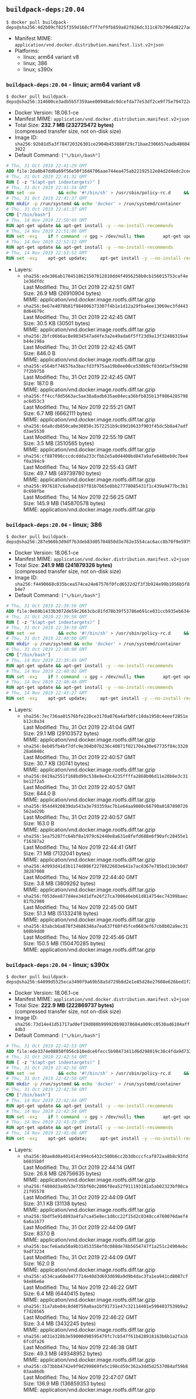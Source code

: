 ## `buildpack-deps:20.04`

```console
$ docker pull buildpack-deps@sha256:4d2b09cf825f359d168cf7f7ef9fb859a82f826dc311c87b7964d8227ad5362a
```

-	Manifest MIME: `application/vnd.docker.distribution.manifest.list.v2+json`
-	Platforms:
	-	linux; arm64 variant v8
	-	linux; 386
	-	linux; s390x

### `buildpack-deps:20.04` - linux; arm64 variant v8

```console
$ docker pull buildpack-deps@sha256:314600ce3adb5b5f359aee00948adc9dcefda77e53df2ce9f75e794722dcfc44
```

-	Docker Version: 18.06.1-ce
-	Manifest MIME: `application/vnd.docker.distribution.manifest.v2+json`
-	Total Size: **232.7 MB (232725472 bytes)**  
	(compressed transfer size, not on-disk size)
-	Image ID: `sha256:92b81d5a3f784720326301ce2904b453888f29c71bae2306657eadb486043922`
-	Default Command: `["\/bin\/bash"]`

```dockerfile
# Thu, 31 Oct 2019 22:41:29 GMT
ADD file:2da0b47dd0a69f56e50f16d4706aae744ea475ab22192512e84d2d4edc2cec2b in / 
# Thu, 31 Oct 2019 22:41:32 GMT
RUN [ -z "$(apt-get indextargets)" ]
# Thu, 31 Oct 2019 22:41:34 GMT
RUN set -xe 		&& echo '#!/bin/sh' > /usr/sbin/policy-rc.d 	&& echo 'exit 101' >> /usr/sbin/policy-rc.d 	&& chmod +x /usr/sbin/policy-rc.d 		&& dpkg-divert --local --rename --add /sbin/initctl 	&& cp -a /usr/sbin/policy-rc.d /sbin/initctl 	&& sed -i 's/^exit.*/exit 0/' /sbin/initctl 		&& echo 'force-unsafe-io' > /etc/dpkg/dpkg.cfg.d/docker-apt-speedup 		&& echo 'DPkg::Post-Invoke { "rm -f /var/cache/apt/archives/*.deb /var/cache/apt/archives/partial/*.deb /var/cache/apt/*.bin || true"; };' > /etc/apt/apt.conf.d/docker-clean 	&& echo 'APT::Update::Post-Invoke { "rm -f /var/cache/apt/archives/*.deb /var/cache/apt/archives/partial/*.deb /var/cache/apt/*.bin || true"; };' >> /etc/apt/apt.conf.d/docker-clean 	&& echo 'Dir::Cache::pkgcache ""; Dir::Cache::srcpkgcache "";' >> /etc/apt/apt.conf.d/docker-clean 		&& echo 'Acquire::Languages "none";' > /etc/apt/apt.conf.d/docker-no-languages 		&& echo 'Acquire::GzipIndexes "true"; Acquire::CompressionTypes::Order:: "gz";' > /etc/apt/apt.conf.d/docker-gzip-indexes 		&& echo 'Apt::AutoRemove::SuggestsImportant "false";' > /etc/apt/apt.conf.d/docker-autoremove-suggests
# Thu, 31 Oct 2019 22:41:37 GMT
RUN mkdir -p /run/systemd && echo 'docker' > /run/systemd/container
# Thu, 31 Oct 2019 22:41:37 GMT
CMD ["/bin/bash"]
# Thu, 14 Nov 2019 22:50:49 GMT
RUN apt-get update && apt-get install -y --no-install-recommends 		ca-certificates 		curl 		netbase 		wget 	&& rm -rf /var/lib/apt/lists/*
# Thu, 14 Nov 2019 22:51:06 GMT
RUN set -ex; 	if ! command -v gpg > /dev/null; then 		apt-get update; 		apt-get install -y --no-install-recommends 			gnupg 			dirmngr 		; 		rm -rf /var/lib/apt/lists/*; 	fi
# Thu, 14 Nov 2019 22:52:12 GMT
RUN apt-get update && apt-get install -y --no-install-recommends 		bzr 		git 		mercurial 		openssh-client 		subversion 				procps 	&& rm -rf /var/lib/apt/lists/*
# Thu, 14 Nov 2019 22:53:52 GMT
RUN set -ex; 	apt-get update; 	apt-get install -y --no-install-recommends 		autoconf 		automake 		bzip2 		dpkg-dev 		file 		g++ 		gcc 		imagemagick 		libbz2-dev 		libc6-dev 		libcurl4-openssl-dev 		libdb-dev 		libevent-dev 		libffi-dev 		libgdbm-dev 		libglib2.0-dev 		libgmp-dev 		libjpeg-dev 		libkrb5-dev 		liblzma-dev 		libmagickcore-dev 		libmagickwand-dev 		libmaxminddb-dev 		libncurses5-dev 		libncursesw5-dev 		libpng-dev 		libpq-dev 		libreadline-dev 		libsqlite3-dev 		libssl-dev 		libtool 		libwebp-dev 		libxml2-dev 		libxslt-dev 		libyaml-dev 		make 		patch 		unzip 		xz-utils 		zlib1g-dev 				$( 			if apt-cache show 'default-libmysqlclient-dev' 2>/dev/null | grep -q '^Version:'; then 				echo 'default-libmysqlclient-dev'; 			else 				echo 'libmysqlclient-dev'; 			fi 		) 	; 	rm -rf /var/lib/apt/lists/*
```

-	Layers:
	-	`sha256:ede306ab1704518621507012810dd4f4956258b0cb156015753caf4e1e36dfdc`  
		Last Modified: Thu, 31 Oct 2019 22:42:51 GMT  
		Size: 26.9 MB (26910904 bytes)  
		MIME: application/vnd.docker.image.rootfs.diff.tar.gzip
	-	`sha256:0e67e4078b81f984006373307f4b1e1d12a29fba4ee13069ec3fd4438d64679c`  
		Last Modified: Thu, 31 Oct 2019 22:42:45 GMT  
		Size: 30.5 KB (30501 bytes)  
		MIME: application/vnd.docker.image.rootfs.diff.tar.gzip
	-	`sha256:2bfc06b6ac8e9034547ad4fe3a2e49ada6f5ff23d9a13f32486319a4b44e198a`  
		Last Modified: Thu, 31 Oct 2019 22:42:45 GMT  
		Size: 846.0 B  
		MIME: application/vnd.docker.image.rootfs.diff.tar.gzip
	-	`sha256:e564bf746576a3bacfd3f975aa19b0ee00ce530b9cf03dd1ef59e2987f2b9758`  
		Last Modified: Thu, 31 Oct 2019 22:42:45 GMT  
		Size: 187.0 B  
		MIME: application/vnd.docker.image.rootfs.diff.tar.gzip
	-	`sha256:ff4ccf8d5663ac5ae38a8adb635ae04eca36bfb835b13f9864285798ac6d53c3`  
		Last Modified: Thu, 14 Nov 2019 22:55:21 GMT  
		Size: 6.7 MB (6662111 bytes)  
		MIME: application/vnd.docker.image.rootfs.diff.tar.gzip
	-	`sha256:6da8cdb850ca0e30850c3572251b9c89d10633f903f45dc5b8a47adfd3ae5530`  
		Last Modified: Thu, 14 Nov 2019 22:55:19 GMT  
		Size: 3.5 MB (3510565 bytes)  
		MIME: application/vnd.docker.image.rootfs.diff.tar.gzip
	-	`sha256:cf887098cccdcddda233cfbb2e5a0d4408bd847a9afe640beb0c7be4f0a394c9`  
		Last Modified: Thu, 14 Nov 2019 22:55:43 GMT  
		Size: 49.7 MB (49739780 bytes)  
		MIME: application/vnd.docker.image.rootfs.diff.tar.gzip
	-	`sha256:9976187c6a9abd197f81b7b65e8bb27778085431f1c439a9477bc3b10c698fbe`  
		Last Modified: Thu, 14 Nov 2019 22:56:25 GMT  
		Size: 145.9 MB (145870578 bytes)  
		MIME: application/vnd.docker.image.rootfs.diff.tar.gzip

### `buildpack-deps:20.04` - linux; 386

```console
$ docker pull buildpack-deps@sha256:287e960b3d9df7b3deb83d05704850d3e762e3554cac6acc8b70f9e597904458
```

-	Docker Version: 18.06.1-ce
-	Manifest MIME: `application/vnd.docker.distribution.manifest.v2+json`
-	Total Size: **241.9 MB (241879326 bytes)**  
	(compressed transfer size, not on-disk size)
-	Image ID: `sha256:f4490668c035bcea574ce24e67576f0fcd6532d2f3f3b924e99b1956b5f8b4e7`
-	Default Command: `["\/bin\/bash"]`

```dockerfile
# Thu, 31 Oct 2019 22:39:56 GMT
ADD file:0e69b1433b3072de59c2663cbc81fd78b39f53786e691ce031ccb935eb634426 in / 
# Thu, 31 Oct 2019 22:39:58 GMT
RUN [ -z "$(apt-get indextargets)" ]
# Thu, 31 Oct 2019 22:39:59 GMT
RUN set -xe 		&& echo '#!/bin/sh' > /usr/sbin/policy-rc.d 	&& echo 'exit 101' >> /usr/sbin/policy-rc.d 	&& chmod +x /usr/sbin/policy-rc.d 		&& dpkg-divert --local --rename --add /sbin/initctl 	&& cp -a /usr/sbin/policy-rc.d /sbin/initctl 	&& sed -i 's/^exit.*/exit 0/' /sbin/initctl 		&& echo 'force-unsafe-io' > /etc/dpkg/dpkg.cfg.d/docker-apt-speedup 		&& echo 'DPkg::Post-Invoke { "rm -f /var/cache/apt/archives/*.deb /var/cache/apt/archives/partial/*.deb /var/cache/apt/*.bin || true"; };' > /etc/apt/apt.conf.d/docker-clean 	&& echo 'APT::Update::Post-Invoke { "rm -f /var/cache/apt/archives/*.deb /var/cache/apt/archives/partial/*.deb /var/cache/apt/*.bin || true"; };' >> /etc/apt/apt.conf.d/docker-clean 	&& echo 'Dir::Cache::pkgcache ""; Dir::Cache::srcpkgcache "";' >> /etc/apt/apt.conf.d/docker-clean 		&& echo 'Acquire::Languages "none";' > /etc/apt/apt.conf.d/docker-no-languages 		&& echo 'Acquire::GzipIndexes "true"; Acquire::CompressionTypes::Order:: "gz";' > /etc/apt/apt.conf.d/docker-gzip-indexes 		&& echo 'Apt::AutoRemove::SuggestsImportant "false";' > /etc/apt/apt.conf.d/docker-autoremove-suggests
# Thu, 31 Oct 2019 22:40:00 GMT
RUN mkdir -p /run/systemd && echo 'docker' > /run/systemd/container
# Thu, 31 Oct 2019 22:40:00 GMT
CMD ["/bin/bash"]
# Thu, 14 Nov 2019 22:39:49 GMT
RUN apt-get update && apt-get install -y --no-install-recommends 		ca-certificates 		curl 		netbase 		wget 	&& rm -rf /var/lib/apt/lists/*
# Thu, 14 Nov 2019 22:40:02 GMT
RUN set -ex; 	if ! command -v gpg > /dev/null; then 		apt-get update; 		apt-get install -y --no-install-recommends 			gnupg 			dirmngr 		; 		rm -rf /var/lib/apt/lists/*; 	fi
# Thu, 14 Nov 2019 22:40:48 GMT
RUN apt-get update && apt-get install -y --no-install-recommends 		bzr 		git 		mercurial 		openssh-client 		subversion 				procps 	&& rm -rf /var/lib/apt/lists/*
# Thu, 14 Nov 2019 22:43:27 GMT
RUN set -ex; 	apt-get update; 	apt-get install -y --no-install-recommends 		autoconf 		automake 		bzip2 		dpkg-dev 		file 		g++ 		gcc 		imagemagick 		libbz2-dev 		libc6-dev 		libcurl4-openssl-dev 		libdb-dev 		libevent-dev 		libffi-dev 		libgdbm-dev 		libglib2.0-dev 		libgmp-dev 		libjpeg-dev 		libkrb5-dev 		liblzma-dev 		libmagickcore-dev 		libmagickwand-dev 		libmaxminddb-dev 		libncurses5-dev 		libncursesw5-dev 		libpng-dev 		libpq-dev 		libreadline-dev 		libsqlite3-dev 		libssl-dev 		libtool 		libwebp-dev 		libxml2-dev 		libxslt-dev 		libyaml-dev 		make 		patch 		unzip 		xz-utils 		zlib1g-dev 				$( 			if apt-cache show 'default-libmysqlclient-dev' 2>/dev/null | grep -q '^Version:'; then 				echo 'default-libmysqlclient-dev'; 			else 				echo 'libmysqlclient-dev'; 			fi 		) 	; 	rm -rf /var/lib/apt/lists/*
```

-	Layers:
	-	`sha256:7ec736aa01576bfe220ce3170a076a4afb0fc18da1958c4eeef2851eb12c0a34`  
		Last Modified: Thu, 31 Oct 2019 22:41:04 GMT  
		Size: 29.1 MB (29103572 bytes)  
		MIME: application/vnd.docker.image.rootfs.diff.tar.gzip
	-	`sha256:8eb05fb4bf7dfc9e304b07b236c40871f021704a30e67735f84c332028a6040c`  
		Last Modified: Thu, 31 Oct 2019 22:40:57 GMT  
		Size: 30.7 KB (30741 bytes)  
		MIME: application/vnd.docker.image.rootfs.diff.tar.gzip
	-	`sha256:0419a2551f168bd99c538e8e43c4235ffffa2868b06d11e20b6e3c31be12f2a5`  
		Last Modified: Thu, 31 Oct 2019 22:40:57 GMT  
		Size: 844.0 B  
		MIME: application/vnd.docker.image.rootfs.diff.tar.gzip
	-	`sha256:954d4920839da543a3e793359ac7b1e64aa9800c66790a0187890726562ad29b`  
		Last Modified: Thu, 31 Oct 2019 22:40:57 GMT  
		Size: 163.0 B  
		MIME: application/vnd.docker.image.rootfs.diff.tar.gzip
	-	`sha256:1ea75287fc64bf8a1979c62440e8a631e8fefd688e6f90afc28455e1f16387a2`  
		Last Modified: Thu, 14 Nov 2019 22:44:41 GMT  
		Size: 7.1 MB (7132041 bytes)  
		MIME: application/vnd.docker.image.rootfs.diff.tar.gzip
	-	`sha256:4d993d41d3b1174d086f2278022603e641e7ac8367e785bd110cb0d738287008`  
		Last Modified: Thu, 14 Nov 2019 22:44:40 GMT  
		Size: 3.8 MB (3809262 bytes)  
		MIME: application/vnd.docker.image.rootfs.diff.tar.gzip
	-	`sha256:f053dee877d4ee34d1dfe26f27ca700646eb61d814754ec74399baec81fb2980`  
		Last Modified: Thu, 14 Nov 2019 22:45:00 GMT  
		Size: 51.3 MB (51332418 bytes)  
		MIME: application/vnd.docker.image.rootfs.diff.tar.gzip
	-	`sha256:83abcb6a878f34b86346a7ea637f60f45fce0603ef67cb0b02a9ec31b08b9dd0`  
		Last Modified: Thu, 14 Nov 2019 22:45:46 GMT  
		Size: 150.5 MB (150470285 bytes)  
		MIME: application/vnd.docker.image.rootfs.diff.tar.gzip

### `buildpack-deps:20.04` - linux; s390x

```console
$ docker pull buildpack-deps@sha256:64099d5525eca3490f9a69b58a5d729b8d2e1e85d28e27608e626bed1f25cc3d
```

-	Docker Version: 18.06.1-ce
-	Manifest MIME: `application/vnd.docker.distribution.manifest.v2+json`
-	Total Size: **222.9 MB (222869737 bytes)**  
	(compressed transfer size, not on-disk size)
-	Image ID: `sha256:73d14e41d51717ad0ef19d080b999920b98378684a909cc0530ad6104aff4db3`
-	Default Command: `["\/bin\/bash"]`

```dockerfile
# Thu, 31 Oct 2019 22:42:53 GMT
ADD file:ede3374e08850f056cb10edce6fecc5b98473411d6d298019c38c4fda9d73226 in / 
# Thu, 31 Oct 2019 22:42:54 GMT
RUN [ -z "$(apt-get indextargets)" ]
# Thu, 31 Oct 2019 22:42:56 GMT
RUN set -xe 		&& echo '#!/bin/sh' > /usr/sbin/policy-rc.d 	&& echo 'exit 101' >> /usr/sbin/policy-rc.d 	&& chmod +x /usr/sbin/policy-rc.d 		&& dpkg-divert --local --rename --add /sbin/initctl 	&& cp -a /usr/sbin/policy-rc.d /sbin/initctl 	&& sed -i 's/^exit.*/exit 0/' /sbin/initctl 		&& echo 'force-unsafe-io' > /etc/dpkg/dpkg.cfg.d/docker-apt-speedup 		&& echo 'DPkg::Post-Invoke { "rm -f /var/cache/apt/archives/*.deb /var/cache/apt/archives/partial/*.deb /var/cache/apt/*.bin || true"; };' > /etc/apt/apt.conf.d/docker-clean 	&& echo 'APT::Update::Post-Invoke { "rm -f /var/cache/apt/archives/*.deb /var/cache/apt/archives/partial/*.deb /var/cache/apt/*.bin || true"; };' >> /etc/apt/apt.conf.d/docker-clean 	&& echo 'Dir::Cache::pkgcache ""; Dir::Cache::srcpkgcache "";' >> /etc/apt/apt.conf.d/docker-clean 		&& echo 'Acquire::Languages "none";' > /etc/apt/apt.conf.d/docker-no-languages 		&& echo 'Acquire::GzipIndexes "true"; Acquire::CompressionTypes::Order:: "gz";' > /etc/apt/apt.conf.d/docker-gzip-indexes 		&& echo 'Apt::AutoRemove::SuggestsImportant "false";' > /etc/apt/apt.conf.d/docker-autoremove-suggests
# Thu, 31 Oct 2019 22:42:58 GMT
RUN mkdir -p /run/systemd && echo 'docker' > /run/systemd/container
# Thu, 31 Oct 2019 22:42:58 GMT
CMD ["/bin/bash"]
# Thu, 14 Nov 2019 22:42:44 GMT
RUN apt-get update && apt-get install -y --no-install-recommends 		ca-certificates 		curl 		netbase 		wget 	&& rm -rf /var/lib/apt/lists/*
# Thu, 14 Nov 2019 22:42:54 GMT
RUN set -ex; 	if ! command -v gpg > /dev/null; then 		apt-get update; 		apt-get install -y --no-install-recommends 			gnupg 			dirmngr 		; 		rm -rf /var/lib/apt/lists/*; 	fi
# Thu, 14 Nov 2019 22:43:29 GMT
RUN apt-get update && apt-get install -y --no-install-recommends 		bzr 		git 		mercurial 		openssh-client 		subversion 				procps 	&& rm -rf /var/lib/apt/lists/*
# Thu, 14 Nov 2019 22:45:08 GMT
RUN set -ex; 	apt-get update; 	apt-get install -y --no-install-recommends 		autoconf 		automake 		bzip2 		dpkg-dev 		file 		g++ 		gcc 		imagemagick 		libbz2-dev 		libc6-dev 		libcurl4-openssl-dev 		libdb-dev 		libevent-dev 		libffi-dev 		libgdbm-dev 		libglib2.0-dev 		libgmp-dev 		libjpeg-dev 		libkrb5-dev 		liblzma-dev 		libmagickcore-dev 		libmagickwand-dev 		libmaxminddb-dev 		libncurses5-dev 		libncursesw5-dev 		libpng-dev 		libpq-dev 		libreadline-dev 		libsqlite3-dev 		libssl-dev 		libtool 		libwebp-dev 		libxml2-dev 		libxslt-dev 		libyaml-dev 		make 		patch 		unzip 		xz-utils 		zlib1g-dev 				$( 			if apt-cache show 'default-libmysqlclient-dev' 2>/dev/null | grep -q '^Version:'; then 				echo 'default-libmysqlclient-dev'; 			else 				echo 'libmysqlclient-dev'; 			fi 		) 	; 	rm -rf /var/lib/apt/lists/*
```

-	Layers:
	-	`sha256:80ae8d0a401414c994c6432c580b6cc2b3dbcccfcaf872aa8b8c93fdb6035b0f`  
		Last Modified: Thu, 31 Oct 2019 22:44:14 GMT  
		Size: 26.8 MB (26756635 bytes)  
		MIME: application/vnd.docker.image.rootfs.diff.tar.gzip
	-	`sha256:f480dd3a4b53e735bf60c2806f8ea52f911193181a5ab02323bf08ca21f95578`  
		Last Modified: Thu, 31 Oct 2019 22:44:09 GMT  
		Size: 31.1 KB (31138 bytes)  
		MIME: application/vnd.docker.image.rootfs.diff.tar.gzip
	-	`sha256:5bdf5e91d893a4fa7ca45e8ec1d8cc22f15d2c0340cc4760076daef46a6a1677`  
		Last Modified: Thu, 31 Oct 2019 22:44:09 GMT  
		Size: 837.0 B  
		MIME: application/vnd.docker.image.rootfs.diff.tar.gzip
	-	`sha256:bacfe6ada50a9b31453358ef0c088de78b5654747f1a251c24904ebc9adf3234`  
		Last Modified: Thu, 31 Oct 2019 22:44:09 GMT  
		Size: 162.0 B  
		MIME: application/vnd.docker.image.rootfs.diff.tar.gzip
	-	`sha256:a534caa60e8477714e40d3d693d698a9d9b4dac3fa1ea941cd8087cf94e86e6e`  
		Last Modified: Thu, 14 Nov 2019 22:46:22 GMT  
		Size: 6.4 MB (6440415 bytes)  
		MIME: application/vnd.docker.image.rootfs.diff.tar.gzip
	-	`sha256:31a7abe84c8d40759a0aa1bf91731e47c32114401e5904037539b9a2f7d20565`  
		Last Modified: Thu, 14 Nov 2019 22:46:22 GMT  
		Size: 3.4 MB (3432245 bytes)  
		MIME: application/vnd.docker.image.rootfs.diff.tar.gzip
	-	`sha256:a031e328b3e59000d98595479fc7cb547f61b428918163b6b1a2fa166fcdfa26`  
		Last Modified: Thu, 14 Nov 2019 22:46:38 GMT  
		Size: 49.3 MB (49348952 bytes)  
		MIME: application/vnd.docker.image.rootfs.diff.tar.gzip
	-	`sha256:cb73bbb4742e9f9d299869fe5c198cd59c362a3dd5d2537084af59b803aa86db`  
		Last Modified: Thu, 14 Nov 2019 22:47:07 GMT  
		Size: 136.9 MB (136859353 bytes)  
		MIME: application/vnd.docker.image.rootfs.diff.tar.gzip
